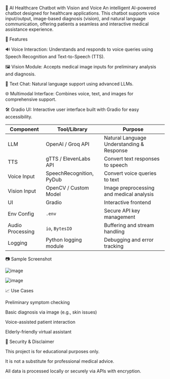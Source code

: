 🤖 AI Healthcare Chatbot with Vision and Voice
An intelligent AI-powered chatbot designed for healthcare applications. This chatbot supports voice input/output, image-based diagnosis (vision), and natural language communication, offering patients a seamless and interactive medical assistance experience.


🧠 Features

🔊 Voice Interaction: Understands and responds to voice queries using Speech Recognition and Text-to-Speech (TTS).

🖼️ Vision Module: Accepts medical image inputs for preliminary analysis and diagnosis.

💬 Text Chat: Natural language support using advanced LLMs.

🌐 Multimodal Interface: Combines voice, text, and images for comprehensive support.


🛠️ Gradio UI: Interactive user interface built with Gradio for easy accessibility.

| Component        | Tool/Library             | Purpose                                   |
| ---------------- | ------------------------ | ----------------------------------------- |
| LLM              | OpenAI / Groq API        | Natural Language Understanding & Response |
| TTS              | gTTS / ElevenLabs API    | Convert text responses to speech          |
| Voice Input      | SpeechRecognition, PyDub | Convert voice queries to text             |
| Vision Input     | OpenCV / Custom Model    | Image preprocessing and medical analysis  |
| UI               | Gradio                   | Interactive frontend                      |
| Env Config       | `.env`                   | Secure API key management                 |
| Audio Processing | `io`, `BytesIO`          | Buffering and stream handling             |
| Logging          | Python logging module    | Debugging and error tracking              |


📷 Sample Screenshot

![image](https://github.com/user-attachments/assets/570f3fe3-a3a5-4e51-ad32-be99f2813a87)

![image](https://github.com/user-attachments/assets/8c458687-399b-4d5f-81d2-66ae2b923a56)


📈 Use Cases

Preliminary symptom checking

Basic diagnosis via image (e.g., skin issues)

Voice-assisted patient interaction

Elderly-friendly virtual assistant


🔐 Security & Disclaimer

This project is for educational purposes only.

It is not a substitute for professional medical advice.

All data is processed locally or securely via APIs with encryption.
